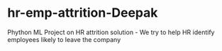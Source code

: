 # hr-emp-attrition-Deepak
Phython ML Project on HR attrition solution - We try to help HR identify employees likely to leave the company
